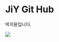 # JiY Git Hub
박지용입니다.


<img src="https://img.shields.io/badge/kotlin-7F52FF?style=for-the-badge&logo=kotlin&logoColor=white">
